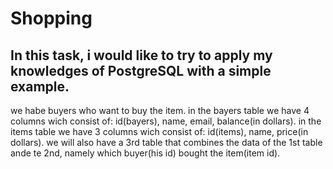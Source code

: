 # Shopping

## In this task, i would like to try to apply my knowledges of PostgreSQL with a simple example.

we habe buyers who want to buy the item. in the bayers table we have 4 columns wich consist of: id(bayers), name, email, balance(in dollars). in the items table we have 3 columns wich consist of: id(items), name, price(in dollars). we will also have a 3rd table that combines the data of the 1st table ande te 2nd, namely which buyer(his id) bought the item(item id).

